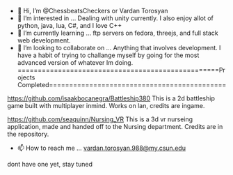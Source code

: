 - 👋 Hi, I’m @ChessbeatsCheckers or Vardan Torosyan
- 👀 I’m interested in ...
Dealing with unity currently. I also enjoy allot of python, java, lua, C#, and I love C++
- 🌱 I’m currently learning ...
ftp servers on fedora, threejs, and full stack web development.
- 💞️ I’m looking to collaborate on ...
Anything that involves development. I have a habit of trying to challange myself by going for the most advanced version of whatever Im doing.  
==================================================Projects Completed============================================

https://github.com/isaakbocanegra/Battleship380
This is a 2d battleship game built with multiplayer inmind. Works on lan, credits are ingame. 

https://github.com/seaquinn/Nursing_VR 
This is a 3d vr nurseing application, made and handed off to the Nursing department. Credits are in the repository. 




- 📫 How to reach me ...
vardan.torosyan.988@my.csun.edu


<!---
ChessbeatsCheckers/ChessbeatsCheckers is a ✨ special ✨ repository because its `README.md` (this file) appears on your GitHub profile.
You can click the Preview link to take a look at your changes.
--->  dont have one yet, stay tuned
